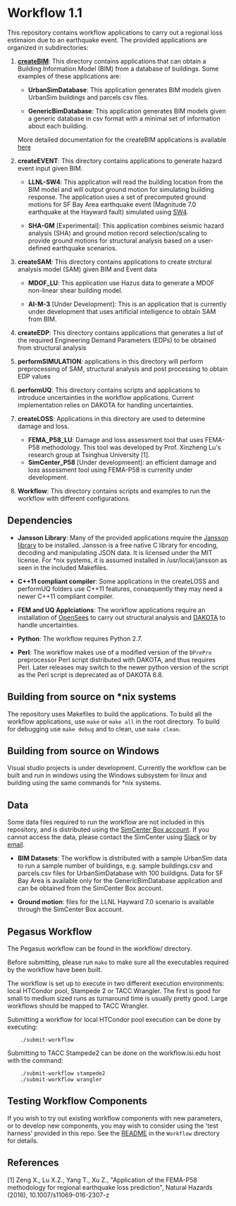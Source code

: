 # Workflow 1.1

This repository contains workflow applications to carry out a regional loss estimaion due to an earthquake event. The provided applications are organized in subdirectories:

1. **[createBIM](./createBIM/Readme.md)**: This directory contains applications that can obtain a Building Information Model (BIM) from a database of buildings. Some examples of these applications are:

   * **UrbanSimDatabase**: This application generates BIM models given UrbanSim buildings and parcels csv files.

   * **GenericBimDatabase**: This application generates BIM models given a generic database in csv format with a minimal set of information about each building.
   
   More detailed documentation for the createBIM applications is available [here](./createBIM/Readme.md)

2. **createEVENT**: This directory contains applications to generate hazard event input given BIM.

   * **LLNL-SW4**: This application will read the building location from the BIM model and will output ground motion for simulating building response. The application uses a set of precomputed ground motions for SF Bay Area earthquake event (Magnitude 7.0 earthquake at the Hayward fault) simulated using [SW4](https://geodynamics.org/cig/software/sw4/).

   * **SHA-GM** [Experimental]: This application combines seismic hazard analysis (SHA) and ground motion record selection/scaling to provide ground motions for structural analysis based on a user-defined earthquake scenarios.

3. **createSAM**:  This directory contains applications to create strctural analysis model (SAM) given BIM and Event data

   * **MDOF_LU**:  This application use Hazus data to generate a MDOF non-linear shear building model. 

   * **AI-M-3** [Under Development]: This is an application that is currently under development that uses artificial intelligence to obtain SAM from BIM.

4. **createEDP**: This directory contains applications that generates a list of the required Engineering Demand Parameters (EDPs) to be obtained from structural analysis

5. **performSIMULATION**: applications in this directory will perform preprocessing of SAM, structural analysis and post processing to obtain EDP values

6. **performUQ**: This directory contains scripts and applications to introduce uncertainties in the workflow applications. Current implementation relies on DAKOTA for handling uncertainties.

7. **createLOSS**:  Applications in this directory are used to determine damage and loss.
   * **FEMA_P58_LU**: Damage and loss assessment tool that uses FEMA-P58 methodology. This tool was developed by Prof. Xinzheng Lu's research group at Tsinghua University [1].
   * **SimCenter_P58** [Under developmeent]: an efficient damage and loss assessment tool using FEMA-P58 is currenlty under development.

8. **Workflow**: This directory contains scripts and examples to run the workflow with different configurations.

## Dependencies

* **Jansson Library**: Many of the provided applications require the [Jansson library](http://www.digip.org/jansson/) to be installed. Jansson is a free native C library for encoding, decoding and manipulating JSON data. It is licensed under the MIT license. For *nix systems, it is assumed installed in /usr/local/jansson as seen in the included Makefiles.

* **C++11 compliant compiler**: Some applications in the createLOSS and performUQ folders use C++11 features, consequently they may need a newer C++11 compliant compiler.

* **FEM and UQ Applciations**: The workflow applications require an installation of [OpenSees](http://opensees.berkeley.edu/) to carry out structural analysis and [DAKOTA](https://dakota.sandia.gov/) to handle uncertainties.

* **Python**: The workflow requires Python 2.7.

* **Perl**: The workflow makes use of a modified version of the `DPrePro` preprocessor Perl script distributed with DAKOTA, and thus requires Perl. Later releases may switch to the newer python version of the script as the Perl script is deprecated as of DAKOTA 6.8.

## Building from source on *nix systems
The repository uses Makefiles to build the applications.
To build all the workflow applications, use ```make``` or ```make all``` in the root directory. To build for debugging use ```make debug```  and to clean, use ```make clean```.

## Building from source on Windows
Visual studio projects is under development. Currently the workflow can be built and run in windows using the Windows subsystem for linux and building using the same commands for *nix systems.

## Data

Some data files required to run the workflow are not included in this repository, and is distributed using the [SimCenter Box account](https://berkeley.box.com/s/7es601ve766fprph88n67khfip7fqupd). If you cannot access the data, please contact the SimCenter using [Slack](https://designsafe-ci.slack.com/messages/C92HT3GG4) or by [email](nheri-simcenter@berkeley.edu).

* **BIM Datasets**: The workflow is distributed with a sample UrbanSim data to run a sample number of buildings, e.g. sample buildings.csv and parcels.csv files for UrbanSimDatabase with 100 buildigns. Data for SF Bay Area is available only for the GenericBimDatabase application and can be obtained from the SimCenter Box account.

* **Ground motion**: files for the LLNL Hayward 7.0 scenario is available through the SimCenter Box account.



## Pegasus Workflow

The Pegasus workflow can be found in the workflow/ directory. 

Before submitting, please run `make` to make sure all the executables
required by the workflow have been built.

The workflow is set up to execute in two different execution
environments: local HTCondor pool, Stampede 2 or TACC Wrangler. The first
is good for small to medium sized runs as turnaround time is usually
pretty good. Large workflows should be mapped to TACC Wrangler.

Submitting a workflow for local HTCondor pool execution can be done
by executing:

```shell
    ./submit-workflow
```

Submitting to TACC Stampede2 can be done on the workflow.isi.edu host with the command:

```shell
    ./submit-workflow stampede2
    ./submit-workflow wrangler
```


## Testing Workflow Components

If you wish to try out existing workflow components with new parameters, or to
develop new components, you may wish to consider using the 'test harness' provided in this repo.
See the [README](./WorkflowREADME.md) in the ``Workflow`` directory for details.

## References
[1] Zeng X., Lu X.Z., Yang T., Xu Z., "Application of the FEMA-P58 methodology for regional earthquake loss prediction", Natural Hazards (2016), 10.1007/s11069-016-2307-z
